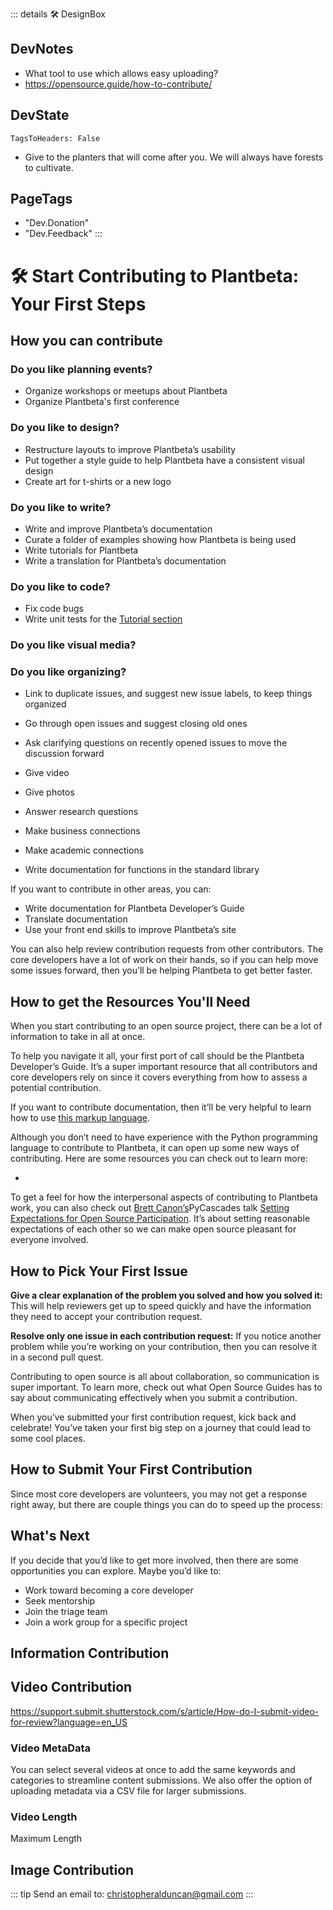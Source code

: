 ::: details 🛠 <dev>DesignBox</dev>

## DevNotes

- What tool to use which allows easy uploading?
- <https://opensource.guide/how-to-contribute/>

## DevState

`TagsToHeaders: False`


- Give to the planters that will come after you. We will always have forests to cultivate.

<h2>PageTags</h2>

- "Dev.Donation"
- "Dev.Feedback"
:::

# 🛠 Start Contributing to Plantbeta: Your First Steps

## How you can contribute

### Do you like planning events?

- Organize workshops or meetups about Plantbeta
- Organize Plantbeta's first conference

### Do you like to design?

- Restructure layouts to improve Plantbeta’s usability
- Put together a style guide to help Plantbeta have a consistent visual design
- Create art for t-shirts or a new logo

### Do you like to write?

- Write and improve Plantbeta’s documentation
- Curate a folder of examples showing how Plantbeta is being used
- Write tutorials for Plantbeta
- Write a translation for Plantbeta’s documentation

### Do you like to code?

- Fix code bugs
- Write unit tests for the [Tutorial section](/tutorial/Overview)

### Do you like visual media?

### Do you like organizing?

- Link to duplicate issues, and suggest new issue labels, to keep things organized
- Go through open issues and suggest closing old ones
- Ask clarifying questions on recently opened issues to move the discussion forward



- Give video
- Give photos
- Answer research questions
- Make business connections
- Make academic connections


- Write documentation for functions in the standard library

If you want to contribute in other areas, you can:

- Write documentation for Plantbeta Developer’s Guide
- Translate documentation
- Use your front end skills to improve Plantbeta’s site

You can also help review contribution requests from other contributors. The core developers have a lot of work on their hands, so if you can help move some issues forward, then you’ll be helping Plantbeta to get better faster.

## How to get the Resources You'll Need

When you start contributing to an open source project, there can be a lot of information to take in all at once.

To help you navigate it all, your first port of call should be the Plantbeta Developer’s Guide. It’s a super important resource that all contributors and core developers rely on since it covers everything from how to assess a potential contribution.

If you want to contribute documentation, then it’ll be very helpful to learn how to use [this markup language](https://www.markdownguide.org/cheat-sheet/).

Although you don’t need to have experience with the Python programming language to contribute to Plantbeta, it can open up some new ways of contributing. Here are some resources you can check out to learn more:

-

To get a feel for how the interpersonal aspects of contributing to Plantbeta work, you can also check out [Brett Canon’s](https://ca.linkedin.com/in/drbrettcannon)PyCascades talk [Setting Expectations for Open Source Participation](https://www.youtube.com/watch?v=-Nk-8fSJM6I). It’s about setting reasonable expectations of each other so we can make open source pleasant for everyone involved.

## How to Pick Your First Issue

**Give a clear explanation of the problem you solved and how you solved it:** This will help reviewers get up to speed quickly and have the information they need to accept your contribution request.

**Resolve only one issue in each contribution request:** If you notice another problem while you’re working on your contribution, then you can resolve it in a second pull quest.

Contributing to open source is all about collaboration, so communication is super important. To learn more, check out what Open Source Guides has to say about communicating effectively when you submit a contribution.

When you’ve submitted your first contribution request, kick back and celebrate! You’ve taken your first big step on a journey that could lead to some cool places.

## How to Submit Your First Contribution

Since most core developers are volunteers, you may not get a response right away, but there are couple things you can do to speed up the process:

## What's Next

If you decide that you’d like to get more involved, then there are some opportunities you can explore. Maybe you’d like to:

- Work toward becoming a core developer
- Seek mentorship
- Join the triage team
- Join a work group for a specific project

## Information Contribution

## Video Contribution

<https://support.submit.shutterstock.com/s/article/How-do-I-submit-video-for-review?language=en_US>

### Video MetaData

You can select several videos at once to add the same keywords and categories to streamline content submissions. We also offer the option of uploading metadata via a CSV file for larger submissions.

### Video Length

Maximum Length

## Image Contribution

::: tip Send an email to:
<christopheralduncan@gmail.com>
:::
